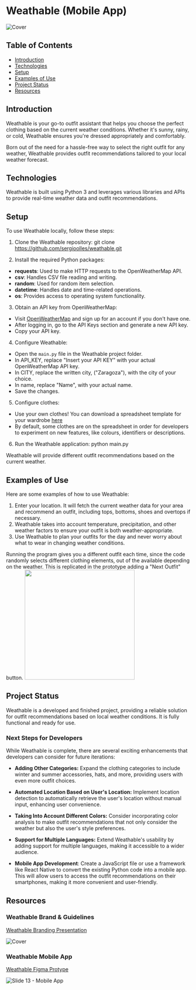# Weathable (Mobile App)

![Cover](https://github.com/sergioolles/Weathable/assets/123390818/77ef6372-1ca2-4dab-bac4-f65800989c55)

## Table of Contents
- [Introduction](#introduction)
- [Technologies](#technologies)
- [Setup](#setup)
- [Examples of Use](#examples-of-use)
- [Project Status](#project-status)
- [Resources](#resources)

## Introduction

Weathable is your go-to outfit assistant that helps you choose the perfect clothing based on the current weather conditions. Whether it's sunny, rainy, or cold, Weathable ensures you're dressed appropriately and comfortably.

Born out of the need for a hassle-free way to select the right outfit for any weather, Weathable provides outfit recommendations tailored to your local weather forecast.

## Technologies

Weathable is built using Python 3 and leverages various libraries and APIs to provide real-time weather data and outfit recommendations.

## Setup

To use Weathable locally, follow these steps:

1. Clone the Weathable repository:
git clone https://github.com/sergioolles/weathable.git

2. Install the required Python packages:

- **requests**: Used to make HTTP requests to the OpenWeatherMap API.
- **csv**: Handles CSV file reading and writing.
- **random**: Used for random item selection.
- **datetime**: Handles date and time-related operations.
- **os**: Provides access to operating system functionality.

3. Obtain an API key from OpenWeatherMap:

- Visit [OpenWeatherMap](https://openweathermap.org/) and sign up for an account if you don't have one.
- After logging in, go to the API Keys section and generate a new API key.
- Copy your API key.

4. Configure Weathable:

- Open the `main.py` file in the Weathable project folder.
- In API_KEY, replace "Insert your API KEY" with your actual OpenWeatherMap API key.
- In CITY, replace the written city, ("Zaragoza"), with the city of your choice.
- In name, replace "Name", with your actual name.
- Save the changes.

5. Configure clothes:
- Use your own clothes! You can download a spreadsheet template for your wardrobe [here](https://docs.google.com/spreadsheets/d/1TseG27LF7cTITzy2Db8nq0QvbWovqDOsl6x6Y2gQJo8/edit?usp=sharing)
- By default, some clothes are on the spreadsheet in order for developers to experiment on new features, like colours, identifiers or descriptions.

6. Run the Weathable application:
python main.py

Weathable will provide different outfit recommendations based on the current weather.

## Examples of Use

Here are some examples of how to use Weathable:

1. Enter your location. It will fetch the current weather data for your area and recommend an outfit, including tops, bottoms, shoes and overtops if necessary.
2. Weathable takes into account temperature, precipitation, and other weather factors to ensure your outfit is both weather-appropriate.
3. Use Weathable to plan your outfits for the day and never worry about what to wear in changing weather conditions.

Running the program gives you a different outfit each time, since the code randomly selects different clothing elements, out of the available depending on the weather. This is replicated in the prototype adding a "Next Outfit" button.
<img src="https://github.com/sergioolles/Weathable/assets/123390818/f9a49bb8-e778-4294-b50b-35f8585c9152" width="300">

## Project Status

Weathable is a developed and finished project, providing a reliable solution for outfit recommendations based on local weather conditions. It is fully functional and ready for use.

### Next Steps for Developers

While Weathable is complete, there are several exciting enhancements that developers can consider for future iterations:

- **Adding Other Categories:** Expand the clothing categories to include winter and summer accessories, hats, and more, providing users with even more outfit choices.

- **Automated Location Based on User's Location:** Implement location detection to automatically retrieve the user's location without manual input, enhancing user convenience.

- **Taking Into Account Different Colors:** Consider incorporating color analysis to make outfit recommendations that not only consider the weather but also the user's style preferences.

- **Support for Multiple Languages:** Extend Weathable's usability by adding support for multiple languages, making it accessible to a wider audience.
  
- **Mobile App Development**: Create a JavaScript file or use a framework like React Native to convert the existing Python code into a mobile app. This will allow users to access the outfit recommendations on their smartphones, making it more convenient and user-friendly.

## Resources

### Weathable Brand & Guidelines

[Weathable Branding Presentation](https://www.figma.com/proto/o4JZU6pwRHMrXf0IGbXMRy/Weathable-Brand?page-id=0%3A1&type=design&node-id=29-1186&viewport=2694%2C2055%2C0.11&t=XDbCB8A7ehtOBFze-1&scaling=contain&starting-point-node-id=29%3A1192&mode=design)

![Cover](https://github.com/sergioolles/Weathable/assets/123390818/b399d33a-8ef8-4072-a976-d37355d07ac5)

### Weathable Mobile App

[Weathable Figma Protype](https://www.figma.com/proto/qEKcu093GfmRwMRIQEq6qo/Weathable-App?page-id=0%3A1&type=design&node-id=29-1402&viewport=-18%2C748%2C0.73&t=QgETLf8uwa9HNkZT-1&scaling=scale-down&starting-point-node-id=29%3A1402&mode=design)

![Slide 13 - Mobile App](https://github.com/sergioolles/Weathable/assets/123390818/cb356c68-d7af-4cb2-aa62-f3f3a75f1598)

